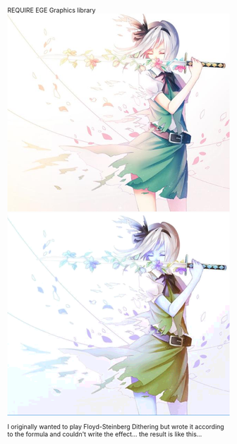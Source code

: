  REQUIRE EGE Graphics library
 ![image](https://github.com/InvisibleLeVen/FunWithPic/blob/master/IMG_0463.JPG) ![image](https://github.com/InvisibleLeVen/FunWithPic/blob/master/result.bmp)

I originally wanted to play Floyd-Steinberg Dithering but wrote it according to the formula and couldn't write the effect... the result is like this...
